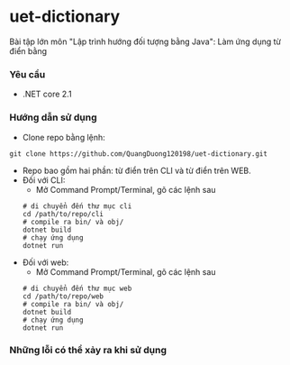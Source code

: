 # uet-dictionary
Bài tập lớn môn "Lập trình hướng đối tượng bằng Java": Làm ứng dụng từ điển bằng

### Yêu cầu
* .NET core 2.1

### Hướng dẫn sử dụng
* Clone repo bằng lệnh:
```shell
git clone https://github.com/QuangDuong120198/uet-dictionary.git
```
* Repo bao gồm hai phần: từ điển trên CLI và từ điển trên WEB.
* Đối với CLI:
    * Mở Command Prompt/Terminal, gõ các lệnh sau
    ```shell
    # di chuyển đến thư mục cli
    cd /path/to/repo/cli
    # compile ra bin/ và obj/
    dotnet build
    # chạy ứng dụng
    dotnet run
    ```
* Đối với web:
    * Mở Command Prompt/Terminal, gõ các lệnh sau
    ```shell
    # di chuyển đến thư mục web
    cd /path/to/repo/web
    # compile ra bin/ và obj/
    dotnet build
    # chạy ứng dụng
    dotnet run
    ```

### Những lỗi có thể xảy ra khi sử dụng
